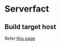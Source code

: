 # Serverfact

## Build target host

Refer [this page](https://docs.docker.com/engine/examples/running_ssh_service/)
